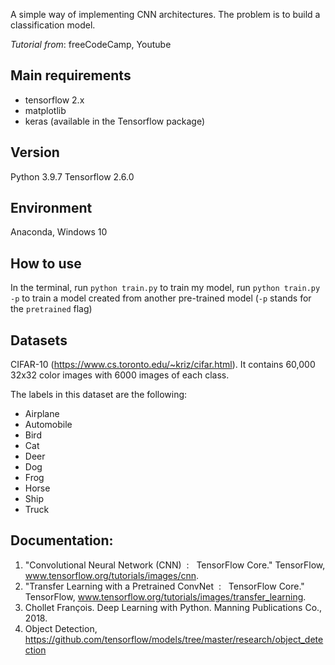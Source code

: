 A simple way of implementing CNN architectures. The problem is to build a classification model.

*Tutorial from*: freeCodeCamp, Youtube

## Main requirements
- tensorflow 2.x
- matplotlib
- keras (available in the Tensorflow package)

## Version
Python 3.9.7
Tensorflow 2.6.0

## Environment
Anaconda, Windows 10

## How to use
In the terminal, run `python train.py` to train my model, run `python train.py -p` to train a model created from another pre-trained model (`-p` stands for the `pretrained` flag)

## Datasets
CIFAR-10 (https://www.cs.toronto.edu/~kriz/cifar.html). It contains 60,000 32x32 color images with 6000 images of each class.

The labels in this dataset are the following:
- Airplane
- Automobile
- Bird
- Cat
- Deer
- Dog
- Frog
- Horse
- Ship
- Truck

## Documentation:
1. "Convolutional Neural Network (CNN) &nbsp;: &nbsp; TensorFlow Core." TensorFlow, www.tensorflow.org/tutorials/images/cnn.
2. "Transfer Learning with a Pretrained ConvNet &nbsp;: &nbsp; TensorFlow Core." TensorFlow, www.tensorflow.org/tutorials/images/transfer_learning.
3. Chollet François. Deep Learning with Python. Manning Publications Co., 2018.
4. Object Detection, https://github.com/tensorflow/models/tree/master/research/object_detection

